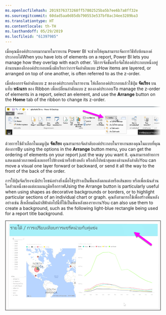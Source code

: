 ```yaml
---
ms.openlocfilehash: 2019376373268ff57802525ba5b7ee6b7a8ff32e
ms.sourcegitcommit: 60dad5aa0d85db790553e537bf8ac34ee3289ba3
ms.translationtype: HT
ms.contentlocale: th-TH
ms.lasthandoff: 05/29/2019
ms.locfileid: "61397985"
---
```

<span data-ttu-id="76c17-101">เมื่อคุณมีองค์ประกอบมากมายในรายงาน Power BI จะช่วยให้คุณสามารถจัดการวิธีทับซ้อนองค์ประกอบได้</span><span class="sxs-lookup"><span data-stu-id="76c17-101">When you have lots of elements on a report, Power BI lets you manage how they overlap with each other.</span></span> <span data-ttu-id="76c17-102">วิธีการจัดชั้นหรือจัดให้องค์ประกอบหนึ่งอยู่ด้านบนของอีกองค์ประกอบหนึ่งมักเรียกว่าการจัดลำดับแบบ z</span><span class="sxs-lookup"><span data-stu-id="76c17-102">How items are layered, or arranged on top of one another, is often referred to as the z-order.</span></span>

<span data-ttu-id="76c17-103">เมื่อต้องการจัดลำดับแบบ z ขององค์ประกอบในรายงาน ให้เลือกองค์ประกอบแล้วใช้ปุ่ม **จัดเรียง** บนแท็บ **หน้าแรก** ของ Ribbon เพื่อเปลี่ยนลำดับแบบ z ขององค์ประกอบ</span><span class="sxs-lookup"><span data-stu-id="76c17-103">To manage the z-order of elements in a report, select an element, and use the **Arrange** button on the **Home** tab of the ribbon to change its z-order.</span></span>

![](media/3-11f-arrange-visual-zorder/3-11f_1.png)

<span data-ttu-id="76c17-104">ด้วยการใช้ตัวเลือกในเมนูปุ่ม **จัดเรียง** คุณสามารถจัดลำดับองค์ประกอบในรายงานของคุณในแบบที่คุณต้องการ</span><span class="sxs-lookup"><span data-stu-id="76c17-104">By using the options in the **Arrange** button menu, you can get the ordering of elements on your report just the way you want it.</span></span> <span data-ttu-id="76c17-105">คุณสามารถย้ายการแสดงผลด้วยภาพหนึ่งเลเยอร์ไปข้างหน้าหรือข้างหลัง หรือส่งไปหน้าสุดของด้านหลังลำดับ</span><span class="sxs-lookup"><span data-stu-id="76c17-105">You can move a visual one layer forward or backward, or send it all the way to the front of the back of the order.</span></span>

<span data-ttu-id="76c17-106">การใช้ปุ่มจัดเรียงจะมีประโยชน์อย่างยิ่งเมื่อใช้รูปร่างเป็นพื้นหลังตกแต่งหรือเส้นขอบ หรือเพื่อเน้นส่วนใดส่วนหนึ่งของแต่ละแผนภูมิหรือกราฟ</span><span class="sxs-lookup"><span data-stu-id="76c17-106">Using the Arrange button is particularly useful when using shapes as decorative backgrounds or borders, or to highlight particular sections of an individual chart or graph.</span></span> <span data-ttu-id="76c17-107">คุณยังสามารถใช้เพื่อสร้างพื้นหลัง อย่างเช่น สี่เหลี่ยมผืนผ้าสีฟ้าต่อไปนี้ที่ใช้เป็นพื้นหลังของรายงาน</span><span class="sxs-lookup"><span data-stu-id="76c17-107">You can also use them to create a background, such as the following light-blue rectangle being used for a report title background.</span></span>

![](media/3-11f-arrange-visual-zorder/3-11f_2.png)

